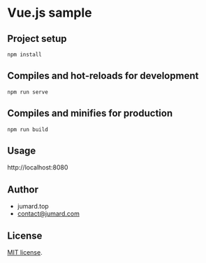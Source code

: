 # Vue.js sample

## Project setup
```
npm install
```

## Compiles and hot-reloads for development
```
npm run serve
```

## Compiles and minifies for production
```
npm run build
```

## Usage
 
http://localhost:8080

## Author

* jumard.top
* contact@jumard.com
 
## License
[MIT license](https://en.wikipedia.org/wiki/MIT_License).